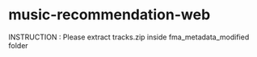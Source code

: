 # music-recommendation-web

INSTRUCTION : 
Please extract tracks.zip inside fma_metadata_modified folder